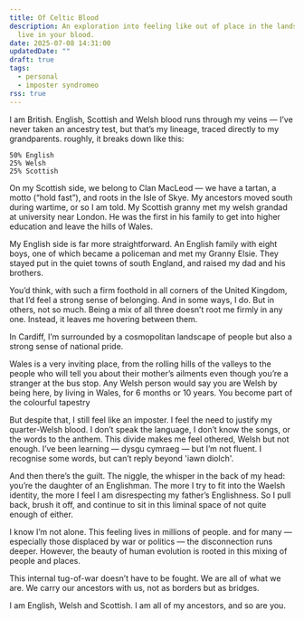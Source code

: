 ```yaml
---
title: Of Celtic Blood
description: An exploration into feeling like out of place in the lands that
  live in your blood.
date: 2025-07-08 14:31:00
updatedDate: ""
draft: true
tags:
  - personal
  - imposter syndromeo
rss: true
---
```

I am British. English, Scottish and Welsh blood runs through my veins — I’ve never taken an ancestry test, but that’s my lineage, traced directly to my grandparents. roughly, it breaks down like this:

    50% English
    25% Welsh
    25% Scottish

On my Scottish side, we belong to Clan MacLeod — we have a tartan, a motto (“hold fast”), and roots in the Isle of Skye. My ancestors moved south during wartime, or so I am told. My Scottish granny met my welsh grandad at university near London. He was the first in his family to get into higher education and leave the hills of Wales.

My English side is far more straightforward. An English family with eight boys, one of which became a policeman and met my Granny Elsie. They stayed put in the quiet towns of south England, and raised my dad and his brothers.

You’d think, with such a firm foothold in all corners of the United Kingdom, that I’d feel a strong sense of belonging. And in some ways, I do. But in others, not so much. Being a mix of all three doesn’t root me firmly in any one. Instead, it leaves me hovering between them.

In Cardiff, I’m surrounded by a cosmopolitan landscape of people but also a strong sense of national pride.

Wales is a very inviting place, from the rolling hills of the valleys to the people who will tell you about their mother’s ailments even though you’re a stranger at the bus stop. Any Welsh person would say you are Welsh by being here, by living in Wales, for 6 months or 10 years. You become part of the colourful tapestry

But despite that, I still feel like an imposter. I feel the need to justify my quarter-Welsh blood. I don’t speak the language, I don’t know the songs, or the words to the anthem. This divide makes me feel othered, Welsh but not enough. I’ve been learning — dysgu cymraeg — but I’m not fluent. I recognise some words, but can’t reply beyond 'iawn diolch'.

And then there’s the guilt. The niggle, the whisper in the back of my head: you’re the daughter of an Englishman. The more I try to fit into the Waelsh identity, the more I feel I am disrespecting my father’s Englishness. So I pull back, brush it off, and continue to sit in this liminal space of not quite enough of either.

I know I’m not alone. This feeling lives in millions of people. and for many — especially those displaced by war or politics — the disconnection runs deeper. However, the beauty of human evolution is rooted in this mixing of people and places.

This internal tug-of-war doesn’t have to be fought. We are all of what we are. We carry our ancestors with us, not as borders but as bridges.

I am English, Welsh and Scottish. I am all of my ancestors, and so are you.
